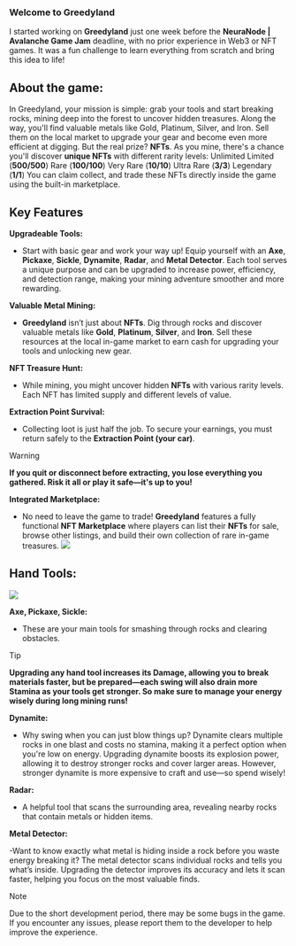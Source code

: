 ### Welcome to Greedyland

I started working on **Greedyland** just one week before the **NeuraNode | Avalanche Game Jam** deadline, with no prior experience in Web3 or NFT games. 
It was a fun challenge to learn everything from scratch and bring this idea to life!


## About the game:
In Greedyland, your mission is simple: grab your tools and start breaking rocks, mining deep into the forest to uncover hidden treasures. Along the way, you'll find valuable metals like Gold, Platinum, Silver, and Iron. Sell them on the local market to upgrade your gear and become even more efficient at digging.
But the real prize? **NFTs**.
As you mine, there's a chance you'll discover **unique NFTs** with different rarity levels:
Unlimited
Limited (**500/500**)
Rare (**100/100**)
Very Rare (**10/10**)
Ultra Rare (**3/3**)
Legendary (**1/1**)
You can claim collect, and trade these NFTs directly inside the game using the built-in marketplace.

## Key Features

**Upgradeable Tools:**  
- Start with basic gear and work your way up! Equip yourself with an **Axe**, **Pickaxe**, **Sickle**, **Dynamite**, **Radar**, and  **Metal Detector**. Each tool serves a unique purpose and can be upgraded to increase power, efficiency, and detection range, making your mining adventure smoother and more rewarding.

**Valuable Metal Mining:**  
- **Greedyland** isn’t just about **NFTs**. Dig through rocks and discover valuable metals like **Gold**, **Platinum**, **Silver**, and **Iron**. Sell these resources at the local in-game market to earn cash for upgrading your tools and unlocking new gear.

**NFT Treasure Hunt:**  
- While mining, you might uncover hidden **NFTs** with various rarity levels. Each NFT has limited supply and different levels of value.

**Extraction Point Survival:**  
- Collecting loot is just half the job. To secure your earnings, you must return safely to the **Extraction Point (your car)**.
> [!WARNING]
> **If you quit or disconnect before extracting, you lose everything you gathered. Risk it all or play it safe—it's up to you!**
  
**Integrated Marketplace:**
 - No need to leave the game to trade! **Greedyland** features a fully functional **NFT Marketplace** where players can list their **NFTs** for sale, browse other listings, and build their own collection of rare in-game treasures.
   ![](https://img.itch.zone/aW1hZ2UvMzM2OTk1NS8yMDEyMDE3OC5wbmc=/original/qEK8c0.png)

## Hand Tools:
![](https://img.itch.zone/aW1hZ2UvMzM2OTk1NS8yMDEyMDE0OC5qcGc=/original/T14Xno.jpg)  

**Axe, Pickaxe, Sickle:**
- These are your main tools for smashing through rocks and clearing obstacles.
 > [!TIP]
 **Upgrading any hand tool increases its Damage, allowing you to break materials faster, but be prepared—each swing will also drain more Stamina as your tools get stronger. So make sure to manage your energy wisely during long mining runs!**
  
**Dynamite:**
- Why swing when you can just blow things up? Dynamite clears multiple rocks in one blast and costs no stamina, making it a perfect option when you're low on energy. Upgrading dynamite boosts its explosion power, allowing it to destroy stronger rocks and cover larger areas. However, stronger dynamite is more expensive to craft and use—so spend wisely!
  
**Radar:**
- A helpful tool that scans the surrounding area, revealing nearby rocks that contain metals or hidden items.  
  
**Metal Detector:**  

-Want to know exactly what metal is hiding inside a rock before you waste energy breaking it? The metal detector scans individual rocks and tells you what’s inside. Upgrading the detector improves its accuracy and lets it scan faster, helping you focus on the most valuable finds.  




> [!Note]
> Due to the short development period, there may be some bugs in the game. If you encounter any issues, please report them to the developer to help improve the experience.

